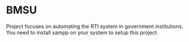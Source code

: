 # BMSU
Project focuses on automating the RTI system in government institutions.
You need to install xampp on your system to setup this project
